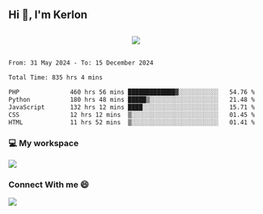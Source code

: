 ## Hi 👋, I'm Kerlon

<p align="center" style="margin: 30px;">
 
 <img src="https://skillicons.dev/icons?i=html,css,bootstrap,js,nodejs,jquery,python,flask,php,mysql,lua,sqlite,firebase">


</p>
<!--START_SECTION:waka-->

```txt
From: 31 May 2024 - To: 15 December 2024

Total Time: 835 hrs 4 mins

PHP              460 hrs 56 mins █████████████▓░░░░░░░░░░░   54.76 %
Python           180 hrs 48 mins █████▒░░░░░░░░░░░░░░░░░░░   21.48 %
JavaScript       132 hrs 12 mins ████░░░░░░░░░░░░░░░░░░░░░   15.71 %
CSS              12 hrs 12 mins  ▒░░░░░░░░░░░░░░░░░░░░░░░░   01.45 %
HTML             11 hrs 52 mins  ▒░░░░░░░░░░░░░░░░░░░░░░░░   01.41 %
```

<!--END_SECTION:waka-->


<p align="center">
 <h3>💻 My workspace</h3>
    <img src="https://skillicons.dev/icons?i=mint" />
</p>

<p align="center">
 <h3>Connect With me 😄</h3> 
    <a href="https://www.linkedin.com/in/kerlon-fernandes"><img src="https://skillicons.dev/icons?i=linkedin" />
  </a>
</p>




